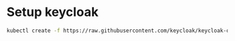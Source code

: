 # Setup keycloak

```bash
kubectl create -f https://raw.githubusercontent.com/keycloak/keycloak-quickstarts/latest/kubernetes/keycloak.yaml
```
